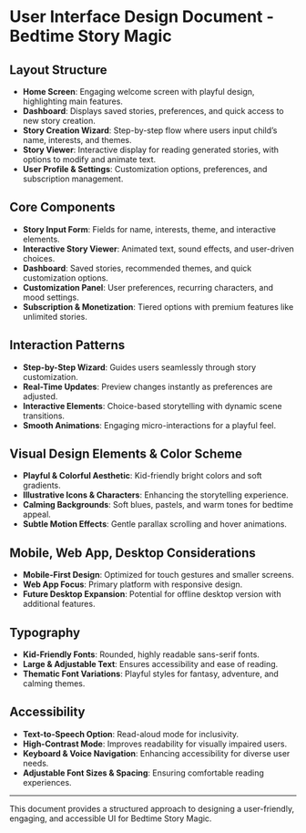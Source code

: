 # User Interface Design Document - Bedtime Story Magic

## Layout Structure
- **Home Screen**: Engaging welcome screen with playful design, highlighting main features.
- **Dashboard**: Displays saved stories, preferences, and quick access to new story creation.
- **Story Creation Wizard**: Step-by-step flow where users input child’s name, interests, and themes.
- **Story Viewer**: Interactive display for reading generated stories, with options to modify and animate text.
- **User Profile & Settings**: Customization options, preferences, and subscription management.

## Core Components
- **Story Input Form**: Fields for name, interests, theme, and interactive elements.
- **Interactive Story Viewer**: Animated text, sound effects, and user-driven choices.
- **Dashboard**: Saved stories, recommended themes, and quick customization options.
- **Customization Panel**: User preferences, recurring characters, and mood settings.
- **Subscription & Monetization**: Tiered options with premium features like unlimited stories.

## Interaction Patterns
- **Step-by-Step Wizard**: Guides users seamlessly through story customization.
- **Real-Time Updates**: Preview changes instantly as preferences are adjusted.
- **Interactive Elements**: Choice-based storytelling with dynamic scene transitions.
- **Smooth Animations**: Engaging micro-interactions for a playful feel.

## Visual Design Elements & Color Scheme
- **Playful & Colorful Aesthetic**: Kid-friendly bright colors and soft gradients.
- **Illustrative Icons & Characters**: Enhancing the storytelling experience.
- **Calming Backgrounds**: Soft blues, pastels, and warm tones for bedtime appeal.
- **Subtle Motion Effects**: Gentle parallax scrolling and hover animations.

## Mobile, Web App, Desktop Considerations
- **Mobile-First Design**: Optimized for touch gestures and smaller screens.
- **Web App Focus**: Primary platform with responsive design.
- **Future Desktop Expansion**: Potential for offline desktop version with additional features.

## Typography
- **Kid-Friendly Fonts**: Rounded, highly readable sans-serif fonts.
- **Large & Adjustable Text**: Ensures accessibility and ease of reading.
- **Thematic Font Variations**: Playful styles for fantasy, adventure, and calming themes.

## Accessibility
- **Text-to-Speech Option**: Read-aloud mode for inclusivity.
- **High-Contrast Mode**: Improves readability for visually impaired users.
- **Keyboard & Voice Navigation**: Enhancing accessibility for diverse user needs.
- **Adjustable Font Sizes & Spacing**: Ensuring comfortable reading experiences.

---
This document provides a structured approach to designing a user-friendly, engaging, and accessible UI for Bedtime Story Magic.
